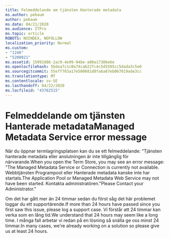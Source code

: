 ```yaml
---
title: Felmeddelande om tjänsten Hanterade metadata
ms.author: pebaum
author: pebaum
ms.date: 04/21/2020
ms.audience: ITPro
ms.topic: article
ROBOTS: NOINDEX, NOFOLLOW
localization_priority: Normal
ms.custom:
- "1246"
- "5200021"
ms.assetid: 15091086-2ac9-4e99-94be-a08a17386e6e
ms.openlocfilehash: 5bdea7c1c0e74ca622fc4c5d5595cc5dada3c5e0
ms.sourcegitcommit: 55eff703a17e500681d8fa6a87eb067019ade3cc
ms.translationtype: MT
ms.contentlocale: sv-SE
ms.lasthandoff: 04/22/2020
ms.locfileid: "43762515"
---
```

# <a name="managed-metadata-service-error-message"></a><span data-ttu-id="42b17-102">Felmeddelande om tjänsten Hanterade metadata</span><span class="sxs-lookup"><span data-stu-id="42b17-102">Managed Metadata Service error message</span></span>

<span data-ttu-id="42b17-103">När du öppnar termlagringsplatsen kan du se ett felmeddelande: "Tjänsten hanterade metadata eller anslutningen är inte tillgänglig för närvarande.</span><span class="sxs-lookup"><span data-stu-id="42b17-103">When you open the Term Store, you may see an error message: "The Managed Metadata Service or Connection is currently not available.</span></span> <span data-ttu-id="42b17-104">Webbtjänsten Programpool eller Hanterade metadata kanske inte har startats.</span><span class="sxs-lookup"><span data-stu-id="42b17-104">The Application Pool or Managed Metadata Web Service may not have been started.</span></span> <span data-ttu-id="42b17-105">Kontakta administratören."</span><span class="sxs-lookup"><span data-stu-id="42b17-105">Please Contact your Administrator."</span></span>
  
<span data-ttu-id="42b17-106">Om det har gått mer än 24 timmar sedan du först såg det här problemet loggar du ett supportärende.</span><span class="sxs-lookup"><span data-stu-id="42b17-106">If more than 24 hours have passed since you first saw this issue, please log a support case.</span></span> <span data-ttu-id="42b17-107">Vi förstår att 24 timmar kan verka som en lång tid.</span><span class="sxs-lookup"><span data-stu-id="42b17-107">We understand that 24 hours may seem like a long time.</span></span> <span data-ttu-id="42b17-108">I många fall arbetar vi redan på en lösning så snälla ge oss minst 24 timmar.</span><span class="sxs-lookup"><span data-stu-id="42b17-108">In many cases, we're already working on a solution so please give us at least 24 hours.</span></span>
  